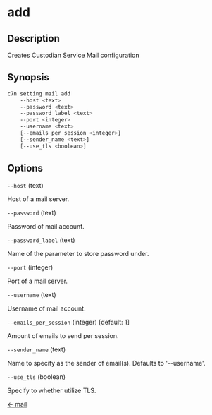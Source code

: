 # add

## Description

Creates Custodian Service Mail configuration

## Synopsis

```bash
c7n setting mail add
    --host <text>
    --password <text>
    --password_label <text>
    --port <integer>
    --username <text>
    [--emails_per_session <integer>]
    [--sender_name <text>]
    [--use_tls <boolean>]
```

## Options

`--host` (text) 

Host of a mail server.

`--password` (text) 

Password of mail account.

`--password_label` (text) 

Name of the parameter to store password under.

`--port` (integer) 

Port of a mail server.

`--username` (text) 

Username of mail account.

`--emails_per_session` (integer) [default: 1]

Amount of emails to send per session.

`--sender_name` (text) 

Name to specify as the sender of email(s). Defaults to '--username'.

`--use_tls` (boolean) 

Specify to whether utilize TLS.


[← mail](./index.md)
